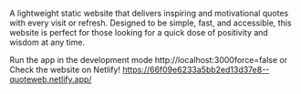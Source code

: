 A lightweight static website that delivers inspiring and motivational quotes with every visit or refresh. Designed to be simple, fast, and accessible, this website is perfect for those looking for a quick dose of positivity and wisdom at any time.

Run the app in the development mode http://localhost:3000force=false
or
Check the website on Netlify! https://66f09e6233a5bb2ed13d37e8--quoteweb.netlify.app/
